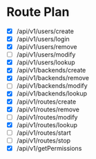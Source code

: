 # Route Plan
- [x] /api/v1/users/create
- [x] /api/v1/users/login
- [x] /api/v1/users/remove
- [ ] /api/v1/users/modify 
- [x] /api/v1/users/lookup
- [x] /api/v1/backends/create
- [x] /api/v1/backends/remove
- [ ] /api/v1/backends/modify
- [x] /api/v1/backends/lookup
- [x] /api/v1/routes/create
- [x] /api/v1/routes/remove
- [ ] /api/v1/routes/modify
- [x] /api/v1/routes/lookup
- [ ] /api/v1/routes/start
- [ ] /api/v1/routes/stop
- [x] /api/v1/getPermissions